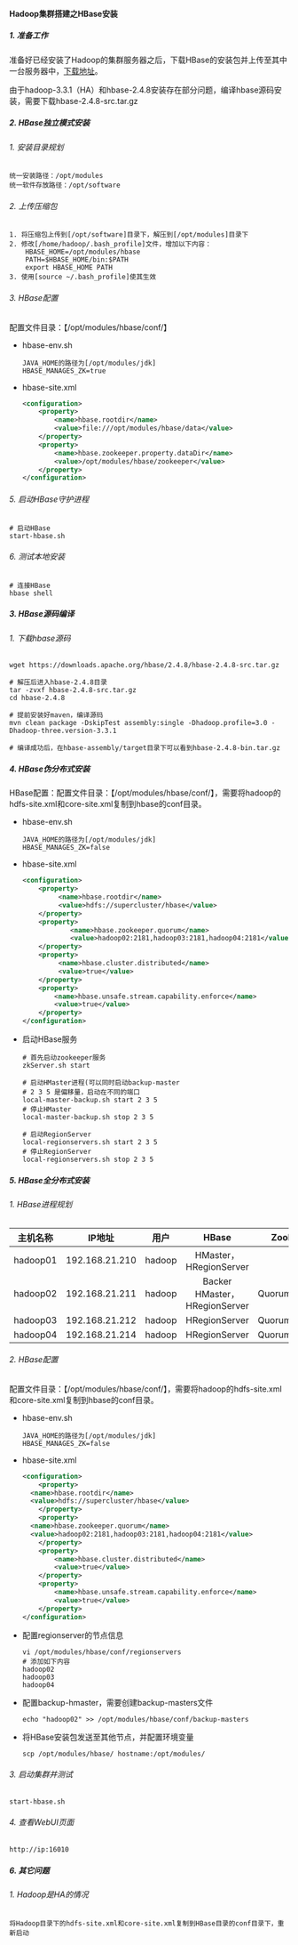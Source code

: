 #### Hadoop集群搭建之HBase安装

##### 1. 准备工作

准备好已经安装了Hadoop的集群服务器之后，下载HBase的安装包并上传至其中一台服务器中，[下载地址](https://downloads.apache.org/hbase/)。

由于hadoop-3.3.1（HA）和hbase-2.4.8安装存在部分问题，编译hbase源码安装，需要下载hbase-2.4.8-src.tar.gz

##### 2. HBase独立模式安装

###### 1. 安装目录规划

```
统一安装路径：/opt/modules
统一软件存放路径：/opt/software
```

###### 2. 上传压缩包

```
1. 将压缩包上传到[/opt/software]目录下，解压到[/opt/modules]目录下
2. 修改[/home/hadoop/.bash_profile]文件，增加以下内容：
	HBASE_HOME=/opt/modules/hbase
	PATH=$HBASE_HOME/bin:$PATH
	export HBASE_HOME PATH
3. 使用[source ~/.bash_profile]使其生效
```

###### 3. HBase配置

配置文件目录：【/opt/modules/hbase/conf/】

- hbase-env.sh

  ```
  JAVA_HOME的路径为[/opt/modules/jdk]
  HBASE_MANAGES_ZK=true
  ```

- hbase-site.xml

  ```xml
  <configuration>
      <property>
          <name>hbase.rootdir</name>
          <value>file:///opt/modules/hbase/data</value>
      </property>
      <property>
          <name>hbase.zookeeper.property.dataDir</name>
          <value>/opt/modules/hbase/zookeeper</value>
      </property>
  </configuration>
  ```

###### 5. 启动HBase守护进程

```shell
# 启动HBase
start-hbase.sh
```

###### 6. 测试本地安装

``` shell
# 连接HBase
hbase shell
```

##### 3. HBase源码编译

###### 1. 下载hbase源码

```shell
wget https://downloads.apache.org/hbase/2.4.8/hbase-2.4.8-src.tar.gz

# 解压后进入hbase-2.4.8目录
tar -zvxf hbase-2.4.8-src.tar.gz
cd hbase-2.4.8

# 提前安装好maven，编译源码
mvn clean package -DskipTest assembly:single -Dhadoop.profile=3.0 -Dhadoop-three.version-3.3.1

# 编译成功后，在hbase-assembly/target目录下可以看到hbase-2.4.8-bin.tar.gz
```

##### 4. HBase伪分布式安装

HBase配置：配置文件目录：【/opt/modules/hbase/conf/】，需要将hadoop的hdfs-site.xml和core-site.xml复制到hbase的conf目录。

- hbase-env.sh

  ```
  JAVA_HOME的路径为[/opt/modules/jdk]
  HBASE_MANAGES_ZK=false
  ```

- hbase-site.xml

  ```xml
  <configuration>
      <property>
           <name>hbase.rootdir</name>
           <value>hdfs://supercluster/hbase</value>
      </property>
      <property>
              <name>hbase.zookeeper.quorum</name>
              <value>hadoop02:2181,hadoop03:2181,hadoop04:2181</value>
      </property>
      <property>
           <name>hbase.cluster.distributed</name>
           <value>true</value>
      </property>
      <property>
          <name>hbase.unsafe.stream.capability.enforce</name>
          <value>true</value>
      </property>
  </configuration>
  ```
  
- 启动HBase服务

  ```shell
  # 首先启动zookeeper服务
  zkServer.sh start
  
  # 启动HMaster进程(可以同时启动backup-master
  # 2 3 5 是偏移量，启动在不同的端口
  local-master-backup.sh start 2 3 5
  # 停止HMaster
  local-master-backup.sh stop 2 3 5
  
  # 启动RegionServer
  local-regionservers.sh start 2 3 5
  # 停止RegionServer
  local-regionservers.sh stop 2 3 5
  ```

##### 5. HBase全分布式安装

###### 1. HBase进程规划

| 主机名称 |     IP地址     |  用户  |             HBase             |   Zookeeper    |
| :------: | :------------: | :----: | :---------------------------: | :------------: |
| hadoop01 | 192.168.21.210 | hadoop |    HMaster，HRegionServer     |                |
| hadoop02 | 192.168.21.211 | hadoop | Backer HMaster，HRegionServer | QuorumPeerMain |
| hadoop03 | 192.168.21.212 | hadoop |         HRegionServer         | QuorumPeerMain |
| hadoop04 | 192.168.21.214 | hadoop |         HRegionServer         | QuorumPeerMain |

###### 2. HBase配置

配置文件目录：【/opt/modules/hbase/conf/】，需要将hadoop的hdfs-site.xml和core-site.xml复制到hbase的conf目录。

- hbase-env.sh

  ```
  JAVA_HOME的路径为[/opt/modules/jdk]
  HBASE_MANAGES_ZK=false
  ```

- hbase-site.xml

  ```xml
  <configuration>
      <property>
  	<name>hbase.rootdir</name>
  	<value>hdfs://supercluster/hbase</value>
      </property>
      <property>
  	<name>hbase.zookeeper.quorum</name>
  	<value>hadoop02:2181,hadoop03:2181,hadoop04:2181</value>
      </property>
      <property>
          <name>hbase.cluster.distributed</name>
          <value>true</value>
      </property>
      <property>
          <name>hbase.unsafe.stream.capability.enforce</name>
          <value>true</value>
      </property>
  </configuration>
  ```
  
- 配置regionserver的节点信息

  ```shell
  vi /opt/modules/hbase/conf/regionservers
  # 添加如下内容
  hadoop02
  hadoop03
  hadoop04
  ```

- 配置backup-hmaster，需要创建backup-masters文件

  ```shell
  echo "hadoop02" >> /opt/modules/hbase/conf/backup-masters
  ```

- 将HBase安装包发送至其他节点，并配置环境变量

  ```shell
  scp /opt/modules/hbase/ hostname:/opt/modules/
  ```

###### 3. 启动集群并测试

```shell
start-hbase.sh
```

###### 4. 查看WebUI页面

```
http://ip:16010
```

##### 6. 其它问题

###### 1. Hadoop是HA的情况

```
将Hadoop目录下的hdfs-site.xml和core-site.xml复制到HBase目录的conf目录下，重新启动
```

